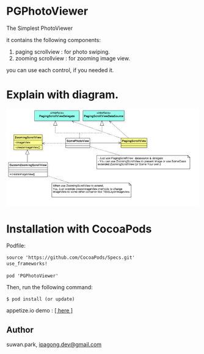 # PGPhotoViewer

The Simplest PhotoViewer

it contains the following components:

1. paging scrollview : for photo swiping.
2. zooming scrollview : for zooming image view.

you can use each control, if you needed it.

# Explain with diagram.

![](./images/PGPhotoViewer.jpg)

# Installation with CocoaPods

Podfile:

    source 'https://github.com/CocoaPods/Specs.git'
    use_frameworks!

    pod 'PGPhotoViewer'

Then, run the following command:

    $ pod install (or update)

appetize.io demo : [\[ here \]](https://appetize.io/embed/8bz06hbr1vfjzmuwcj5vwa6q9g?device=iphone5s&scale=75&orientation=portrait&osVersion=9.3)


## Author

suwan.park, ipagong.dev@gmail.com
